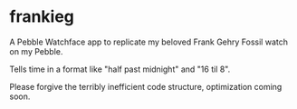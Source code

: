 # frankieg
A Pebble Watchface app to replicate my beloved Frank Gehry Fossil watch on my Pebble. 

Tells time in a format like "half past midnight" and "16 til 8".

Please forgive the terribly inefficient code structure, optimization coming soon.
